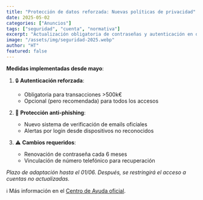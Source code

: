 ```yaml
---
title: "Protección de datos reforzada: Nuevas políticas de privacidad"
date: 2025-05-02
categories: ["Anuncios"]
tags: ["seguridad", "cuenta", "normativa"]
excerpt: "Actualización obligatoria de contraseñas y autenticación en dos pasos para todos los usuarios."
image: "/assets/img/seguridad-2025.webp"
author: "HT"
featured: false
---
```


**Medidas implementadas desde mayo**:

1. 🔒 **Autenticación reforzada**:

   - Obligatoria para transacciones >500k€
   - Opcional (pero recomendada) para todos los accesos

2. 📧 **Protección anti-phishing**:

   - Nuevo sistema de verificación de emails oficiales
   - Alertas por login desde dispositivos no reconocidos

3. ⚠ **Cambios requeridos**:
   - Renovación de contraseña cada 6 meses
   - Vinculación de número telefónico para recuperación

_Plazo de adaptación hasta el 01/06. Después, se restringirá el acceso a cuentas no actualizadas._

ℹ Más información en el [Centro de Ayuda oficial](https://www.hattrick.org/help).
